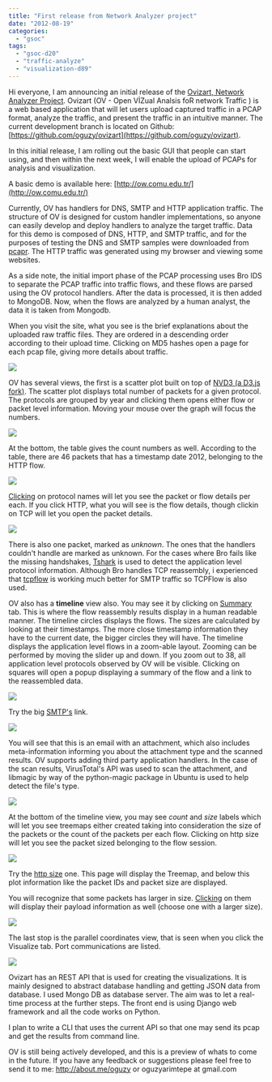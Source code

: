 ```yaml
---
title: "First release from Network Analyzer project"
date: "2012-08-19"
categories: 
  - "gsoc"
tags: 
  - "gsoc-d20"
  - "traffic-analyze"
  - "visualization-d89"
---
```


Hi everyone, I am announcing an initial release of the [Ovizart, Network Analyzer Project](https://www.honeynet.org/gsoc/slot13). Ovizart (OV - Open VİZual Analsis foR network Traffic ) is a web based application that will let users upload captured traffic in a PCAP format, analyze the traffic, and present the traffic in an intuitive manner. The current development branch is located on Github: [https://github.com/oguzy/ovizart](https://github.com/oguzy/ovizart).

In this initial release, I am rolling out the basic GUI that people can start using, and then within the next week, I will enable the upload of PCAPs for analysis and visualization.

A basic demo is available here: [http://ow.comu.edu.tr/](http://ow.comu.edu.tr/)

Currently, OV has handlers for DNS, SMTP and HTTP application traffic. The structure of OV is designed for custom handler implementations, so anyone can easily develop and deploy handlers to analyze the target traffic. Data for this demo is composed of DNS, HTTP, and SMTP traffic, and for the purposes of testing the DNS and SMTP samples were downloaded from [pcapr](http://www.pcapr.net). The HTTP traffic was generated using my browser and viewing some websites.

As a side note, the initial import phase of the PCAP processing uses Bro IDS to separate the PCAP traffic into traffic flows, and these flows are parsed using the OV protocol handlers. After the data is processed, it is then added to MongoDB. Now, when the flows are analyzed by a human analyst, the data it is taken from Mongodb.

When you visit the site, what you see is the brief explanations about the uploaded raw traffic files. They are ordered in a descending order according to their upload time. Clicking on MD5 hashes open a page for each pcap file, giving more details about traffic.

![](images/drupal_image_909.png)

OV has several views, the first is a scatter plot built on top of [NVD3 (a D3.js fork)](http://nvd3.com/). The scatter plot displays total number of packets for a given protocol. The protocols are grouped by year and clicking them opens either flow or packet level information. Moving your mouse over the graph will focus the numbers.

![](images/drupal_image_910.png)

At the bottom, the table gives the count numbers as well. According to the table, there are 46 packets that has a timestamp date 2012, belonging to the HTTP flow.

![](images/drupal_image_911.png)

[Clicking](http://ow.comu.edu.tr/pcap/af37dbf71ab365833ebcef724b830f2e/http/2012) on protocol names will let you see the packet or flow details per each. If you click HTTP, what you will see is the flow details, though clickin on TCP will let you open the packet details.

![](images/drupal_image_912.png)

There is also one packet, marked as _unknown_. The ones that the handlers couldn't handle are marked as unknown. For the cases where Bro fails like the missing handshakes, [Tshark](http://www.wireshark.org/docs/man-pages/tshark.html) is used to detect the application level protocol information. Although Bro handles TCP reassembly, i experienced that [tcpflow](https://github.com/simsong/tcpflow/wiki/tcpflow-%E2%80%94-A-tcp-ip-session-reassembler) is working much better for SMTP traffic so TCPFlow is also used.

OV also has a **timeline** view also. You may see it by clicking on [Summary](http://ow.comu.edu.tr/pcap/summary/af37dbf71ab365833ebcef724b830f2e/) tab. This is where the flow reassembly results display in a human readable manner. The timeline circles displays the flows. The sizes are calculated by looking at their timestamps. The more close timestamp information they have to the current date, the bigger circles they will have. The timeline displays the application level flows in a zoom-able layout. Zooming can be performed by moving the slider up and down. If you zoom out to 38, all application level protocols observed by OV will be visible. Clicking on squares will open a popup displaying a summary of the flow and a link to the reassembled data.

![](images/drupal_image_913.png)

Try the big [SMTP's](http://ow.comu.edu.tr/pcap/summary/565c93dc541cd15a5f529786c68a2bda/) link.

![](images/drupal_image_915.png)

You will see that this is an email with an attachment, which also includes meta-information informing you about the attachment type and the scanned results. OV supports adding third party application handlers. In the case of the scan results, VirusTotal's API was used to scan the attachment, and libmagic by way of the python-magic package in Ubuntu is used to help detect the file's type.

![](images/drupal_image_916.png)

At the bottom of the timeline view, you may see _count_ and _size_ labels which will let you see treemaps either created taking into consideration the size of the packets or the count of the packets per each flow. Clicking on http size will let you see the packet sized belonging to the flow session.

![](images/drupal_image_917.png)

Try the [http size](http://ow.comu.edu.tr/pcap/visualize/http/size/"") one. This page will display the Treemap, and below this plot information like the packet IDs and packet size are displayed.

You will recognize that some packets has larger in size. [Clicking](http://ow.comu.edu.tr/pcap/info/4762/) on them will display their payload information as well (choose one with a larger size).

![](images/drupal_image_918.png)

The last stop is the parallel coordinates view, that is seen when you click the Visualize tab. Port communications are listed.

![](images/drupal_image_919.png)

Ovizart has an REST API that is used for creating the visualizations. It is mainly designed to abstract database handling and getting JSON data from database. I used Mongo DB as database server. The aim was to let a real-time process at the further steps. The front end is using Django web framework and all the code works on Python.

I plan to write a CLI that uses the current API so that one may send its pcap and get the results from command line.

OV is still being actively developed, and this is a preview of whats to come in the future. If you have any feedback or suggestions please feel free to send it to me: http://about.me/oguzy or oguzyarimtepe at gmail.com
